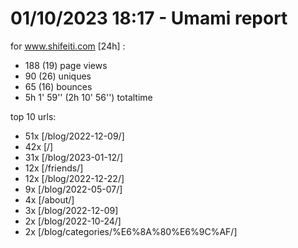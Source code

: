 # 01/10/2023 18:17 - Umami report
for www.shifeiti.com [24h] :

 - 188 (19) page views
 - 90 (26) uniques
 - 65 (16) bounces
 - 5h 1' 59'' (2h 10' 56'') totaltime


top 10 urls:
 - 51x [/blog/2022-12-09/]
 - 42x [/]
 - 31x [/blog/2023-01-12/]
 - 12x [/friends/]
 - 12x [/blog/2022-12-22/]
 - 9x [/blog/2022-05-07/]
 - 4x [/about/]
 - 3x [/blog/2022-12-09]
 - 2x [/blog/2022-10-24/]
 - 2x [/blog/categories/%E6%8A%80%E6%9C%AF/]


